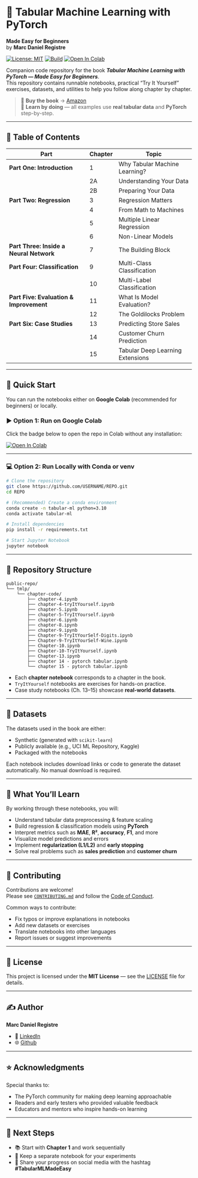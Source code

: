 # 📘 Tabular Machine Learning with PyTorch  
**Made Easy for Beginners**  
by **Marc Daniel Registre**

[![License: MIT](https://img.shields.io/badge/License-MIT-yellow.svg)](#license)
[![Build](https://github.com/USERNAME/REPO/actions/workflows/ci.yml/badge.svg)](https://github.com/USERNAME/REPO/actions)
[![Open In Colab](https://colab.research.google.com/assets/colab-badge.svg)](https://colab.research.google.com/github/USERNAME/REPO)

Companion code repository for the book **_Tabular Machine Learning with PyTorch — Made Easy for Beginners_**.  
This repository contains runnable notebooks, practical “Try It Yourself” exercises, datasets, and utilities to help you follow along chapter by chapter.

> 📖 **Buy the book** → [Amazon](https://www.amazon.com/dp/B0FV76J3BZ)  
> 🧠 **Learn by doing** — all examples use **real tabular data** and **PyTorch** step-by-step.

---

## 🧭 Table of Contents

| Part | Chapter | Topic |
|------|---------|-------|
| **Part One: Introduction** | 1 | Why Tabular Machine Learning? |
| | 2A | Understanding Your Data |
| | 2B | Preparing Your Data |
| **Part Two: Regression** | 3 | Regression Matters |
| | 4 | From Math to Machines |
| | 5 | Multiple Linear Regression |
| | 6 | Non-Linear Models |
| **Part Three: Inside a Neural Network** | 7 | The Building Block |
| **Part Four: Classification** | 9 | Multi-Class Classification |
| | 10 | Multi-Label Classification |
| **Part Five: Evaluation & Improvement** | 11 | What Is Model Evaluation? |
| | 12 | The Goldilocks Problem |
| **Part Six: Case Studies** | 13 | Predicting Store Sales |
| | 14 | Customer Churn Prediction |
| | 15 | Tabular Deep Learning Extensions |

---

## 🚀 Quick Start

You can run the notebooks either on **Google Colab** (recommended for beginners) or locally.

### ▶️ Option 1: Run on Google Colab

Click the badge below to open the repo in Colab without any installation:

[![Open In Colab](https://colab.research.google.com/assets/colab-badge.svg)](https://colab.research.google.com/github/USERNAME/REPO)

---

### 💻 Option 2: Run Locally with Conda or venv

```bash
# Clone the repository
git clone https://github.com/USERNAME/REPO.git
cd REPO

# (Recommended) Create a conda environment
conda create -n tabular-ml python=3.10
conda activate tabular-ml

# Install dependencies
pip install -r requirements.txt

# Start Jupyter Notebook
jupyter notebook
```

---

## 📂 Repository Structure

```
public-repo/
└── tmlp/
    └── chapter-code/
        ├── chapter-4.ipynb
        ├── chapter-4-tryItYourself.ipynb
        ├── chapter-5.ipynb
        ├── chapter-5-TryItYourself.ipynb
        ├── chapter-6.ipynb
        ├── chapter-8.ipynb
        ├── chapter-9.ipynb
        ├── Chapter-9-TryItYourSelf-Digits.ipynb
        ├── Chapter-9-TryItYourSelf-Wine.ipynb
        ├── Chapter-10.ipynb
        ├── Chapter-10-TryItYourself.ipynb
        ├── Chapter-13.ipynb
        ├── chapter 14 - pytorch tabular.ipynb
        └── chapter 15 - pytorch tabular.ipynb
```

- Each **chapter notebook** corresponds to a chapter in the book.  
- `TryItYourself` notebooks are exercises for hands-on practice.  
- Case study notebooks (Ch. 13–15) showcase **real-world datasets**.

---

## 📝 Datasets

The datasets used in the book are either:
- Synthetic (generated with `scikit-learn`)
- Publicly available (e.g., UCI ML Repository, Kaggle)
- Packaged with the notebooks

Each notebook includes download links or code to generate the dataset automatically. No manual download is required.

---

## 🧠 What You’ll Learn

By working through these notebooks, you will:
- Understand tabular data preprocessing & feature scaling  
- Build regression & classification models using **PyTorch**  
- Interpret metrics such as **MAE**, **R²**, **accuracy**, **F1**, and more  
- Visualize model predictions and errors  
- Implement **regularization (L1/L2)** and **early stopping**  
- Solve real problems such as **sales prediction** and **customer churn**  

---

## 🤝 Contributing

Contributions are welcome!  
Please see [`CONTRIBUTING.md`](CONTRIBUTING.md) and follow the [Code of Conduct](CODE_OF_CONDUCT.md).

Common ways to contribute:
- Fix typos or improve explanations in notebooks
- Add new datasets or exercises
- Translate notebooks into other languages
- Report issues or suggest improvements

---

## 📄 License

This project is licensed under the **MIT License** — see the [LICENSE](LICENSE) file for details.

---

## ✍️ Author

**Marc Daniel Registre**  
- 💼 [LinkedIn](https://www.linkedin.com/in/marc-daniel-registre)  
- 🌐 [Github](https://www.github.com/mdr356)  

---

## ⭐ Acknowledgments

Special thanks to:
- The PyTorch community for making deep learning approachable  
- Readers and early testers who provided valuable feedback  
- Educators and mentors who inspire hands-on learning

---

## 🧭 Next Steps

- 📚 Start with **Chapter 1** and work sequentially  
- 📝 Keep a separate notebook for your experiments  
- 🚀 Share your progress on social media with the hashtag **#TabularMLMadeEasy**
